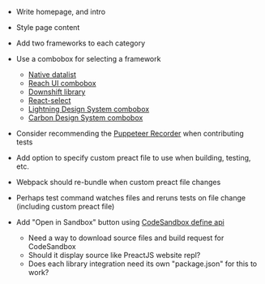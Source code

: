 * Write homepage, and intro
* Style page content
* Add two frameworks to each category

* Use a combobox for selecting a framework
	* [Native datalist](https://caniuse.com/#feat=datalist)
	* [Reach UI combobox](https://ui.reach.tech/combobox/)
	* [Downshift library](https://downshift.netlify.com/)
	* [React-select](https://react-select.com/)
	* [Lightning Design System combobox](https://www.lightningdesignsystem.com/components/combobox/)
	* [Carbon Design System combobox](https://www.carbondesignsystem.com/components/dropdown/code/)
* Consider recommending the [Puppeteer Recorder](https://chrome.google.com/webstore/detail/puppeteer-recorder/djeegiggegleadkkbgopoonhjimgehda) when contributing tests


* Add option to specify custom preact file to use when building, testing, etc.
* Webpack should re-bundle when custom preact file changes 
* Perhaps test command watches files and reruns tests on file change (including custom preact file)


* Add "Open in Sandbox" button using [CodeSandbox define api](https://codesandbox.io/docs/importing#define-api)
	* Need a way to download source files and build request for CodeSandbox
	* Should it display source like PreactJS website repl?
	* Does each library integration need its own "package.json" for this to work?
